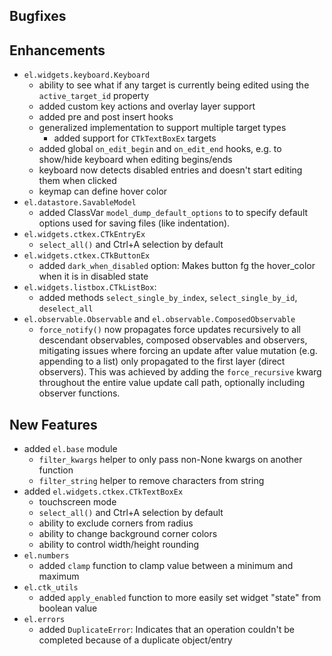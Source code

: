 ## Bugfixes


## Enhancements
- `el.widgets.keyboard.Keyboard`
  - ability to see what if any target is currently being edited using the `active_target_id` property
  - added custom key actions and overlay layer support
  - added pre and post insert hooks
  - generalized implementation to support multiple target types
    - added support for `CTkTextBoxEx` targets
  - added global `on_edit_begin` and `on_edit_end` hooks, e.g. to show/hide keyboard when editing begins/ends
  - keyboard now detects disabled entries and doesn't start editing them when clicked
  - keymap can define hover color
- `el.datastore.SavableModel`
  - added ClassVar `model_dump_default_options` to  to specify default options used for saving files (like indentation).
- `el.widgets.ctkex.CTkEntryEx`
  - `select_all()` and Ctrl+A selection by default
- `el.widgets.ctkex.CTkButtonEx`
  - added `dark_when_disabled` option: Makes button fg the hover_color when it is in disabled state
- `el.widgets.listbox.CTkListBox`:
  - added methods `select_single_by_index`, `select_single_by_id`, `deselect_all`
- `el.observable.Observable` and `el.observable.ComposedObservable`
  - `force_notify()` now propagates force updates recursively to all descendant observables, composed observables and observers, mitigating issues where forcing an update after value mutation (e.g. appending to a list) only propagated to the first layer (direct observers). This was achieved by adding the `force_recursive` kwarg throughout the entire value update call path, optionally including observer functions.

## New Features

- added `el.base` module
  - `filter_kwargs` helper to only pass non-None kwargs on another function
  - `filter_string` helper to remove characters from string
- added `el.widgets.ctkex.CTkTextBoxEx`
  - touchscreen mode
  - `select_all()` and Ctrl+A selection by default
  - ability to exclude corners from radius
  - ability to change background corner colors
  - ability to control width/height rounding
- `el.numbers`
  - added `clamp` function to clamp value between a minimum and maximum
- `el.ctk_utils`
  - added `apply_enabled` function to more easily set widget "state" from boolean value
- `el.errors`
  - added `DuplicateError`: Indicates that an operation couldn't be completed because of a duplicate object/entry
